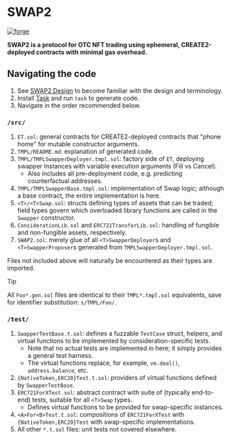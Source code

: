 # SWAP2
[![forge](https://github.com/solidifylabs/SWAP2/actions/workflows/forge.yml/badge.svg?branch=main)](https://github.com/solidifylabs/SWAP2/actions/workflows/forge.yml)

**SWAP2 is a protocol for OTC NFT trading using ephemeral, CREATE2-deployed contracts with minimal gas overhead.**

## Navigating the code

1. See [SWAP2 Design](./SWAP2-Design.md) to become familiar with the design and terminology.
2. Install [Task](https://taskfile.dev/) and run `task` to generate code.
3. Navigate in the order recommended below.

### `/src/`

1. `ET.sol`: general contracts for CREATE2-deployed contracts that "phone home" for mutable constructor arguments.
2. `TMPL/README.md`: explanation of generated code.
3. `TMPL/TMPLSwapperDeployer.tmpl.sol`: factory side of `ET`, deploying swapper Instances with variable execution arguments (Fill vs Cancel).
   * Also includes all pre-deployment code, e.g. predicting counterfactual addresses.
4. `TMPL/TMPLSwapperBase.tmpl.sol`: implementation of Swap logic; although a base contract, the entire implementation is here.
5. `<T>/<T>Swap.sol`: structs defining types of assets that can be traded; field types govern which overloaded library functions are called in the `Swapper` constructor.
6. `ConsiderationLib.sol` and `ERC721TransferLib.sol`: handling of fungible and non-fungible assets, respectively.
7. `SWAP2.sol`: merely glue of all `<T>SwapperDeployer`s and `<T>SwapperProposer`s generated from `TMPLSwapperDeployer.tmpl.sol`.

Files not included above will naturally be encountered as their types are imported.

> [!TIP]
> All `Foo*.gen.sol` files are identical to their `TMPL*.tmpl.sol` equivalents, save for identifier substitution: `s/TMPL/Foo/`.

### `/test/`

1. `SwapperTestBase.t.sol`: defines a fuzzable `TestCase` struct, helpers, and virtual functions to be implemented by consideration-specific tests.
   * Note that no actual tests are implemented in here; it simply provides a general test harness.
   * The virtual functions replace, for example, `vm.deal()`, `address.balance`, etc.
2. `{NativeToken,ERC20}Test.t.sol`: providers of virtual functions defined by `SwapperTestBase`.
3. `ERC721ForXTest.sol`: abstract contract with suite of (typically end-to-end) tests, suitable for all `<T>Swap` types.
   * Defines virtual functions to be provided for swap-specific instances.
4. `<A>For<B>Test.t.sol`: compositions of `ERC721ForXTest` with `{NativeToken,ERC20}Test` with swap-specific implementations.
5. All other `*.t.sol` files: unit tests not covered elsewhere.
